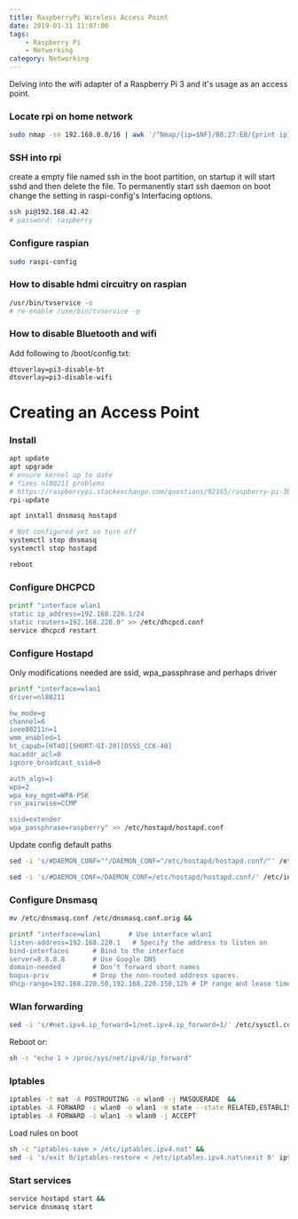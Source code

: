 ```yaml
---
title: RaspberryPi Wireless Access Point
date: 2019-01-31 11:07:00
tags: 
    - Raspberry Pi
    - Networking
category: Networking
---
```


Delving into the wifi adapter of a Raspberry Pi 3 and it's usage as an access point.

<!--more-->

### Locate rpi on home network
```bash
sudo nmap -sn 192.168.0.0/16 | awk '/^Nmap/{ip=$NF}/B8:27:EB/{print ip}'
```

### SSH into rpi
create a empty file named ssh in the boot partition, on startup it will start sshd and then delete the file. To permanently start ssh daemon on boot change the setting in raspi-config's Interfacing options.

```bash
ssh pi@192.168.42.42
# password: raspberry
```
### Configure raspian
```bash
sudo raspi-config
```

### How to disable hdmi circuitry on raspian
```bash
/usr/bin/tvservice -o
# re-enable /use/bin/tvservice -p
```

### How to disable Bluetooth and wifi
Add following to /boot/config.txt: 
```
dtoverlay=pi3-disable-bt
dtoverlay=pi3-disable-wifi
```

# Creating an Access Point
### Install
```bash
apt update
apt upgrade
# ensure kernel up to date
# fixes nl80211 problems
# https://raspberrypi.stackexchange.com/questions/92165/raspberry-pi-3b-as-a-wireless-access-point-nl80211-driver-initialization-faile
rpi-update

apt install dnsmasq hostapd

# Not configured yet so turn off
systemctl stop dnsmasq
systemctl stop hostapd

reboot
```

### Configure DHCPCD
```bash
printf "interface wlan1
static ip_address=192.168.220.1/24
static routers=192.168.220.0" >> /etc/dhcpcd.conf
service dhcpcd restart
```
### Configure Hostapd
Only modifications needed are ssid, wpa_passphrase and perhaps driver
```bash
printf "interface=wlan1
driver=nl80211

hw_mode=g
channel=6
ieee80211n=1
wmm_enabled=1
ht_capab=[HT40][SHORT-GI-20][DSSS_CCK-40]
macaddr_acl=0
ignore_broadcast_ssid=0

auth_algs=1
wpa=2
wpa_key_mgmt=WPA-PSK
rsn_pairwise=CCMP

ssid=extender
wpa_passphrase=raspberry" >> /etc/hostapd/hostapd.conf
```

Update config default paths
```bash
sed -i 's/#DAEMON_CONF=""/DAEMON_CONF="/etc/hostapd/hostapd.conf/"' /etc/default/hostapd
```

```bash
sed -i 's/#DAEMON_CONF=/DAEMON_CONF=/etc/hostapd/hostapd.conf/' /etc/init.d/hostapd
```

### Configure Dnsmasq
```bash
mv /etc/dnsmasq.conf /etc/dnsmasq.conf.orig &&

printf "interface=wlan1       # Use interface wlan1  
listen-address=192.168.220.1   # Specify the address to listen on  
bind-interfaces      # Bind to the interface
server=8.8.8.8       # Use Google DNS  
domain-needed        # Don't forward short names  
bogus-priv           # Drop the non-routed address spaces.  
dhcp-range=192.168.220.50,192.168.220.150,12h # IP range and lease time" > /etc/dnsmasq.conf
```
### Wlan forwarding
```bash
sed -i 's/#net.ipv4.ip_forward=1/net.ipv4.ip_forward=1/' /etc/sysctl.conf
```
Reboot or:
```bash
sh -c "echo 1 > /proc/sys/net/ipv4/ip_forward"
```

### Iptables
```bash
iptables -t nat -A POSTROUTING -o wlan0 -j MASQUERADE  &&
iptables -A FORWARD -i wlan0 -o wlan1 -m state --state RELATED,ESTABLISHED -j ACCEPT &&
iptables -A FORWARD -i wlan1 -o wlan0 -j ACCEPT
```
Load rules on boot
```bash
sh -c "iptables-save > /etc/iptables.ipv4.nat" &&
sed -i 's/exit 0/iptables-restore < /etc/iptables.ipv4.nat\nexit 0' iptables-restore < /etc/iptables.ipv4.nat
```

### Start services
```bash
service hostapd start &&
service dnsmasq start
```